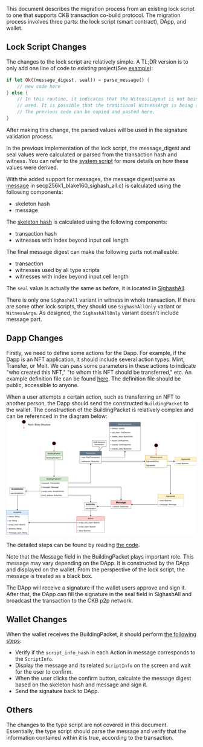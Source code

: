 
This document describes the migration process from an existing lock script to
one that supports CKB transaction co-build protocol. The migration process
involves three parts: the lock script (smart contract), DApp, and wallet.

## Lock Script Changes
The changes to the lock script are relatively simple. A TL;DR version is to only add one
line of code to existing project(See
[example](../contracts/transaction-cobuild-lock-demo/src/entry.rs)):
```Rust
if let Ok((message_digest, seal)) = parse_message() {
    // new code here
} else {
    // In this routine, it indicates that the WitnessLayout is not being
    // used. It is possible that the traditional WitnessArgs is being used.
    // The previous code can be copied and pasted here.
}
```
After making this change, the parsed values will be used in the signature
validation process.

In the previous implementation of the lock script, the message_digest and seal
values were calculated or parsed from the transaction hash and witness. You can
refer to the [system
script](https://github.com/nervosnetwork/ckb-system-scripts/blob/master/c/secp256k1_blake160_sighash_all.c)
for more details on how these values were derived.

With the added support for messages, the message digest(same as
[message](https://github.com/nervosnetwork/ckb-system-scripts/blob/a7b7c75662ed950c9bd024e15f83ce702a54996e/c/secp256k1_blake160_sighash_all.c#L151)
in secp256k1_blake160_sighash_all.c) is calculated using the following
components:
- skeleton hash
- message

The [skeleton hash](../ckb-transaction-cobuild/src/lib.rs) is calculated using the following components:
- transaction hash
- witnesses with index beyond input cell length

The final message digest can make the following parts not malleable:
- transaction
- witnesses used by all type scripts
- witnesses with index beyond input cell length

The `seal` value is actually the same as before, it is located in
[SighashAll](../schemas/basic.mol).

There is only one `SighashAll` variant in witness in whole transaction. If there
are some other lock scripts, they should use `SighashAllOnly`
variant or `WitnessArgs`. As designed, the `SighashAllOnly` variant doesn't include message part.

## Dapp Changes

Firstly, we need to define some actions for the Dapp. For example, if the Dapp
is an NFT application, it should include several action types: Mint, Transfer,
or Melt. We can pass some parameters in these actions to indicate "who created
this NFT," "to whom this NFT should be transferred," etc. An example definition
file can be found
[here](../schemas/spore.mol).
The definition file should be public, accessible to anyone.

When a user attempts a certain action, such as transferring an NFT to another
person, the Dapp should send the constructed `BuildingPacket` to the wallet. The
construction of the BuildingPacket is relatively complex and can be referenced in
the diagram below:
![TCoB Data Structures](./TCoB-data-structures.png)

The detailed steps can be found by reading [the code](../dapp/src/tmTransferSpore.ts).

Note that the Message field in the BuildingPacket plays important role. This
message may vary depending on the DApp. It is constructed by the DApp and
displayed on the wallet. From the perspective of the lock script, the message is
treated as a black box.

The DApp will receive a signature if the wallet users approve and sign it. After
that, the DApp can fill the signature in the seal field in SighashAll and
broadcast the transaction to the CKB p2p network.

## Wallet Changes

When the wallet receives the BuildingPacket, it should perform [the following
steps](../dapp/src/tmWallet.ts):

- Verify if the `script_info_hash` in each Action in message corresponds to the
  `ScriptInfo`.
- Display the message and its related `ScriptInfo` on the screen and wait for
  the user to confirm.
- When the user clicks the confirm button, calculate the message digest based on
  the skeleton hash and message and sign it.
- Send the signature back to DApp.

## Others

The changes to the type script are not covered in this document. Essentially,
the type script should parse the message and verify that the information
contained within it is true, according to the transaction.
